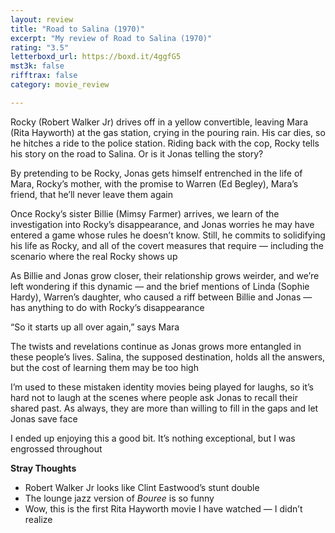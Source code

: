 ```yaml
---
layout: review
title: "Road to Salina (1970)"
excerpt: "My review of Road to Salina (1970)"
rating: "3.5"
letterboxd_url: https://boxd.it/4ggfG5
mst3k: false
rifftrax: false
category: movie_review

---
```


Rocky (Robert Walker Jr) drives off in a yellow convertible, leaving Mara (Rita Hayworth) at the gas station, crying in the pouring rain. His car dies, so he hitches a ride to the police station. Riding back with the cop, Rocky tells his story on the road to Salina. Or is it Jonas telling the story?

By pretending to be Rocky, Jonas gets himself entrenched in the life of Mara, Rocky’s mother, with the promise to Warren (Ed Begley), Mara’s friend, that he’ll never leave them again

Once Rocky’s sister Billie (Mimsy Farmer) arrives, we learn of the investigation into Rocky’s disappearance, and Jonas worries he may have entered a game whose rules he doesn’t know. Still, he commits to solidifying his life as Rocky,  and all of the covert measures that require — including the scenario where the real Rocky shows up

As Billie and Jonas grow closer, their relationship grows weirder, and we’re left wondering if this dynamic — and the brief mentions of Linda (Sophie Hardy), Warren’s daughter, who caused a riff between Billie and Jonas — has anything to do with Rocky’s disappearance

“So it starts up all over again,” says Mara

The twists and revelations continue as Jonas grows more entangled in these people’s lives. Salina, the supposed destination, holds all the answers, but the cost of learning them may be too high

I’m used to these mistaken identity movies being played for laughs, so it’s hard not to laugh at the scenes where people ask Jonas to recall their shared past. As always, they are more than willing to fill in the gaps and let Jonas save face

I ended up enjoying this a good bit. It’s nothing exceptional, but I was engrossed throughout

<b>Stray Thoughts</b>
* Robert Walker Jr looks like Clint Eastwood’s stunt double
* The lounge jazz version of <i>Bouree</i> is so funny
* Wow, this is the first Rita Hayworth movie I have watched — I didn’t realize